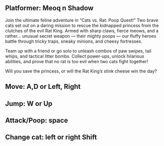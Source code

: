 ## Platformer: Meoq n Shadow

Join the ultimate feline adventure in “Cats vs. Rat: Poop Quest!” Two brave cats set out on a daring mission to rescue the kidnapped princess from the clutches of the evil Rat King. Armed with sharp claws, fierce meows, and a rather… unusual secret weapon — their mighty poops — our fluffy heroes battle through tricky traps, sneaky minions, and cheesy fortresses.

Team up with a friend or go solo to unleash combos of paw swipes, tail whips, and tactical litter bombs. Collect power-ups, unlock hilarious abilities, and prove that no rat is too evil when two cats fight together!

Will you save the princess, or will the Rat King’s stink cheese win the day?


## Move: A,D or Left, Right
## Jump: W or Up
## Attack/Poop: space
## Change cat: left or right Shift